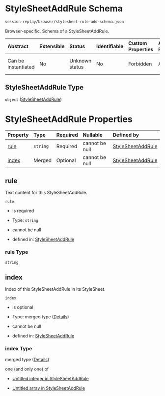 # StyleSheetAddRule Schema

```txt
session-replay/browser/stylesheet-rule-add-schema.json
```

Browser-specific. Schema of a StyleSheetAddRule.

| Abstract            | Extensible | Status         | Identifiable | Custom Properties | Additional Properties | Access Restrictions | Defined In                                                                                                              |
| :------------------ | :--------- | :------------- | :----------- | :---------------- | :-------------------- | :------------------ | :---------------------------------------------------------------------------------------------------------------------- |
| Can be instantiated | No         | Unknown status | No           | Forbidden         | Allowed               | none                | [stylesheet-rule-add-schema.json](../out/session-replay/browser/stylesheet-rule-add-schema.json "open original schema") |

## StyleSheetAddRule Type

`object` ([StyleSheetAddRule](stylesheet-rule-add-schema.md))

# StyleSheetAddRule Properties

| Property        | Type     | Required | Nullable       | Defined by                                                                                                                                     |
| :-------------- | :------- | :------- | :------------- | :--------------------------------------------------------------------------------------------------------------------------------------------- |
| [rule](#rule)   | `string` | Required | cannot be null | [StyleSheetAddRule](stylesheet-rule-add-schema-properties-rule.md "session-replay/browser/stylesheet-rule-add-schema.json#/properties/rule")   |
| [index](#index) | Merged   | Optional | cannot be null | [StyleSheetAddRule](stylesheet-rule-add-schema-properties-index.md "session-replay/browser/stylesheet-rule-add-schema.json#/properties/index") |

## rule

Text content for this StyleSheetAddRule.

`rule`

* is required

* Type: `string`

* cannot be null

* defined in: [StyleSheetAddRule](stylesheet-rule-add-schema-properties-rule.md "session-replay/browser/stylesheet-rule-add-schema.json#/properties/rule")

### rule Type

`string`

## index

Index of this StyleSheetAddRule in its StyleSheet.

`index`

* is optional

* Type: merged type ([Details](stylesheet-rule-add-schema-properties-index.md))

* cannot be null

* defined in: [StyleSheetAddRule](stylesheet-rule-add-schema-properties-index.md "session-replay/browser/stylesheet-rule-add-schema.json#/properties/index")

### index Type

merged type ([Details](stylesheet-rule-add-schema-properties-index.md))

one (and only one) of

* [Untitled integer in StyleSheetAddRule](stylesheet-rule-add-schema-properties-index-oneof-0.md "check type definition")

* [Untitled array in StyleSheetAddRule](stylesheet-rule-add-schema-properties-index-oneof-1.md "check type definition")
